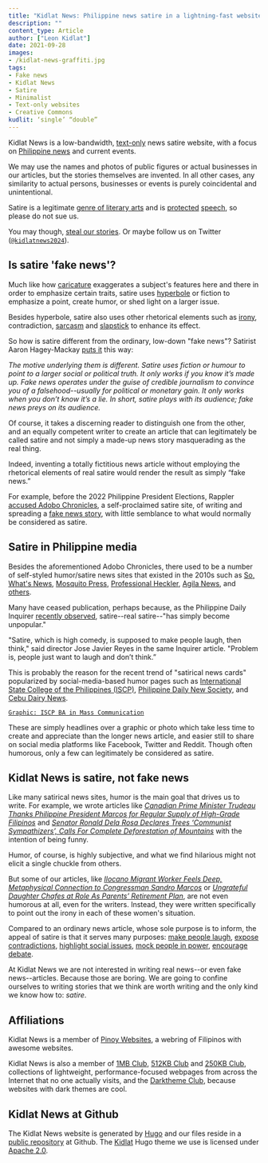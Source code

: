 ```yaml
---
title: "Kidlat News: Philippine news satire in a lightning-fast website"
description: ""
content_type: Article
author: ["Leon Kidlat"]
date: 2021-09-28
images:
- /kidlat-news-graffiti.jpg
tags:
- Fake news
- Kidlat News
- Satire
- Minimalist
- Text-only websites
- Creative Commons
kudlit: ‘single’ “double”
---
```

Kidlat News is a low-bandwidth, [text-only](/kidlat-news-lightning-fast/) news satire website, with a focus on [Philippine news](/tags/philippine-news-satire/) and current events.

We may use the names and photos of public figures or actual businesses in our articles, but the stories themselves are invented. In all other cases, any similarity to actual persons, businesses or events is purely coincidental and unintentional.

Satire is a legitimate [genre of literary arts](https://en.wikipedia.org/wiki/Satire) and is [protected](https://www.rappler.com/newsbreak/iq/highlights-cebu-judge-decision-dismissing-charges-vs-bambi-beltran/) [speech](https://lawreview.ust.edu.ph/political-satire-in-the-digital-age-magnifying-the-extent-of-protected-speech/), so please do not sue us.

You may though, [steal our stories](/kidlat-news-steal-our-stories/). Or maybe follow us on Twitter ([`@kidlatnews2024`](https://twitter.com/kidlatnews2024)).


## Is satire 'fake news'?

Much like how [caricature](https://en.wikipedia.org/wiki/Caricature) exaggerates a subject's features here and there in order to emphasize certain traits, satire uses [hyperbole](https://en.wikipedia.org/wiki/Hyperbole) or fiction to emphasize a point, create humor, or shed light on a larger issue.

Besides hyperbole, satire also uses other rhetorical elements such as [irony](https://en.wikipedia.org/wiki/Irony), contradiction, [sarcasm](https://en.wikipedia.org/wiki/Sarcasm) and [slapstick](https://en.wikipedia.org/wiki/Slapstick) to enhance its effect.

So how is satire different from the ordinary, low-down "fake news"? Satirist Aaron Hagey-Mackay [puts it](https://magazine.utoronto.ca/people/alumni-donors/satire-vs-fake-news-aaron-hagey-mackay/) this way:

*The motive underlying them is different. Satire uses fiction or humour to point to a larger social or political truth. It only works if you know it’s made up. Fake news operates under the guise of credible journalism to convince you of a falsehood--usually for political or monetary gain. It only works when you don’t know it’s a lie. In short, satire plays with its audience; fake news preys on its audience.*

Of course, it takes a discerning reader to distinguish one from the other, and an equally competent writer to create an article that can legitimately be called satire and not simply a made-up news story masquerading as the real thing.

Indeed, inventing a totally fictitious news article without employing the rhetorical elements of real satire would render the result as simply “fake news.”

For example, before the 2022 Philippine President Elections, Rappler [accused Adobo Chronicles](https://www.rappler.com/newsbreak/in-depth/201969-difference-between-satire-fake-news-adobo-chronicles/), a self-proclaimed satire site, of writing and spreading a [fake news story](https://adobochronicles.com/2016/05/01/robredo-if-elected-vice-president-of-duterte-i-will-immediately-resign-my-post/), with little semblance to what would normally be considered as satire.

## Satire in Philippine media

Besides the aforementioned Adobo Chronicles, there used to be a number of self-styled humor/satire news sites that existed in the 2010s such as [So, What's News](https://web.archive.org/web/20120622101108/http://sowhatsnews.wordpress.com/), [Mosquito Press](https://web.archive.org/web/20181212223555/http://mosquitopress.tumblr.com/), [Professional Heckler](https://web.archive.org/web/20160220054813/https://professionalheckler.com/), [Agila News](https://web.archive.org/web/20220227040530/https://agilanews.wordpress.com/), and [others](https://web.archive.org/web/20181225070510/https://www.eritastimes.com/).

Many have ceased publication, perhaps because, as the Philippine Daily Inquirer [recently observed](https://newsinfo.inquirer.net/1577334/i-think-therefore-i-laugh-what-now-for-pinoy-satire), satire--real satire--"has simply become unpopular."

"Satire, which is high comedy, is supposed to make people laugh, then think," said director Jose Javier Reyes in the same Inquirer article. "Problem is, people just want to laugh and don’t think.”

This is probably the reason for the recent trend of "satirical news cards" popularized by social-media-based humor pages such as [International State College of the Philippines (ISCP)](https://www.facebook.com/ISCPhilippines), [Philippine Daily New Society](https://www.facebook.com/PhilippinePDNS/), and [Cebu Dairy News](https://www.facebook.com/cebudairynews).

[`Graphic: ISCP BA in Mass Communication`](/images/international-state-college-of-the-philippines-satire-graphic.png)

These are simply headlines over a graphic or photo which take less time to create and appreciate than the longer news article, and easier still to share on social media platforms like Facebook, Twitter and Reddit. Though often humorous, only a few can legitimately be considered as satire.

## Kidlat News is satire, not fake news

Like many satirical news sites, humor is the main goal that drives us to write. For example, we wrote articles like *[Canadian Prime Minister Trudeau Thanks Philippine President Marcos for Regular Supply of High-Grade Filipinos](/news/canadian-prime-minister-trudeau-thanks-philippine-president-marcos-for-regular-supply-of-high-grade-fili/)* and *[Senator Ronald Dela Rosa Declares Trees ‘Communist Sympathizers’, Calls For Complete Deforestation of Mountains](/news/philippine-senator-ronald-dela-rosa-declares-trees-communist-sympathizers-calls-for-complete-deforestation-of-mountains/)* with the intention of being funny.

Humor, of course, is highly subjective, and what we find hilarious might not elicit a single chuckle from others.

But some of our articles, like *[Ilocano Migrant Worker Feels Deep, Metaphysical Connection to Congressman Sandro Marcos](/news/ilocano-migrant-worker-feels-deep-metaphysical-connection-to-congressman-sandro-marcos/)* or *[Ungrateful Daughter Chafes at Role As Parents’ Retirement Plan](/news/ungrateful-daughter-chafes-at-role-as-parents-retirement-plan/)*, are not even humorous at all, even for the writers. Instead, they were written specifically to point out the irony in each of these women's situation.

Compared to an ordinary news article, whose sole purpose is to inform, the appeal of satire is that it serves many purposes: [make people laugh](/news/filipino-tourist-sets-new-world-record-for-fastest-airplane-touchdown-to-seatbelt-unfastening-time/), [expose contradictions](/news/modern-day-hero-refused-burial-at-libingan-ng-mga-bayani/), [highlight social issues](/news/jollibee-ceo-ernesto-tanmantiong-sues-company-demands-paid-leave-13th-month-pay/), [mock people in power](/news/upsilon-sigma-phi-neophyte-proud-of-brods-who-remade-the-philippines-into-a-people-exporting-third-world-economy/), [encourage debate](/opinion/our-daughter-is-now-a-young-woman.-time-for-her-to-be-circumcised/).

At Kidlat News we are not interested in writing real news--or even fake news--articles. Because those are boring. We are going to confine ourselves to writing stories that we think are worth writing and the only kind we know how to: *satire*.

## Affiliations

Kidlat News is a member of [Pinoy Websites](https://webring.antaresph.dev/), a webring of Filipinos with awesome websites.

Kidlat News is also a member of [1MB Club](https://1mb.club/), [512KB Club](https://512kb.club/) and [250KB Club](https://250kb.club/), collections of lightweight, performance-focused webpages from across the Internet that no one actually visits, and the [Darktheme Club](https://darktheme.club/), because websites with dark themes are cool.

## Kidlat News at Github

The Kidlat News website is generated by [Hugo](https://gohugo.io/) and our files reside in a [public repository](https://github.com/kidlat2024/kidlatnews) at Github. The [Kidlat](https://github.com/kidlat2024/kidlat) Hugo theme we use is licensed under [Apache 2.0](https://github.com/kidlat2024/kidlat/blob/main/LICENSE).
